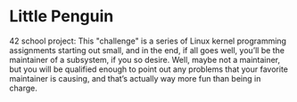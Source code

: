 # Little Penguin

42 school project: This "challenge" is a series of Linux kernel programming assignments starting out small,
and in the end, if all goes well, you’ll be the maintainer of a subsystem, if you so desire.
Well, maybe not a maintainer, but you will be qualified enough to point out any problems
that your favorite maintainer is causing, and that’s actually way more fun than being in
charge.
